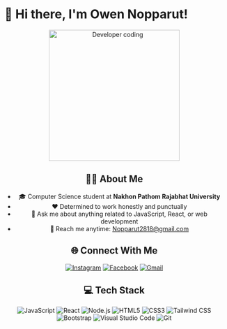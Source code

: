 # 👋 Hi there, I'm Owen Nopparut!
<div align="center">
  <img src="https://raw.githubusercontent.com/SP-XD/SP-XD/main/images/dev-working.gif" alt="Developer coding" width="300" />

## 👨‍💻 About Me
- 🎓 Computer Science student at **Nakhon Pathom Rajabhat University**
- ❤️ Determined to work honestly and punctually
- 💬 Ask me about anything related to JavaScript, React, or web development
- 📩 Reach me anytime: [Nopparut2818@gmail.com](mailto:Nopparut2818@gmail.com)

## 🌐 Connect With Me
[![Instagram](https://img.shields.io/badge/📷%20INSTAGRAM-E4405F?style=for-the-badge&logo=instagram&logoColor=white)](https://www.instagram.com/owxn_noppharut?igsh=ZnA4M2hndDFjNGlo)
[![Facebook](https://img.shields.io/badge/📘%20FACEBOOK-1877F2?style=for-the-badge&logo=facebook&logoColor=white)](https://www.facebook.com/nopparut.nootueng/)
[![Gmail](https://img.shields.io/badge/📧%20GMAIL-D14836?style=for-the-badge&logo=gmail&logoColor=white)](mailto:Nopparut2818@gmail.com)

## 💻 Tech Stack
![JavaScript](https://img.shields.io/badge/JavaScript-F7DF1E?style=for-the-badge&logo=javascript&logoColor=black)
![React](https://img.shields.io/badge/React-61DAFB?style=for-the-badge&logo=react&logoColor=black)
![Node.js](https://img.shields.io/badge/Node.js-339933?style=for-the-badge&logo=node.js&logoColor=white)
![HTML5](https://img.shields.io/badge/HTML5-E34F26?style=for-the-badge&logo=html5&logoColor=white)
![CSS3](https://img.shields.io/badge/CSS3-1572B6?style=for-the-badge&logo=css3&logoColor=white)
![Tailwind CSS](https://img.shields.io/badge/Tailwind%20CSS-38B2AC?style=for-the-badge&logo=tailwind-css&logoColor=white)
![Bootstrap](https://img.shields.io/badge/Bootstrap-7952B3?style=for-the-badge&logo=bootstrap&logoColor=white)
![Visual Studio Code](https://img.shields.io/badge/VS%20Code-007ACC?style=for-the-badge&logo=visual-studio-code&logoColor=white)
![Git](https://img.shields.io/badge/Git-F05032?style=for-the-badge&logo=git&logoColor=white)
</div>
